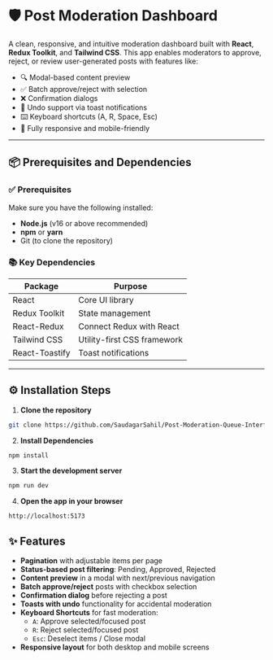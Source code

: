 # 🛡️ Post Moderation Dashboard

A clean, responsive, and intuitive moderation dashboard built with **React**, **Redux Toolkit**, and **Tailwind CSS**. This app enables moderators to approve, reject, or review user-generated posts with features like:

- 🔍 Modal-based content preview
- ✅ Batch approve/reject with selection
- ❌ Confirmation dialogs
- 🔁 Undo support via toast notifications
- ⌨️ Keyboard shortcuts (A, R, Space, Esc)
- 📱 Fully responsive and mobile-friendly

---

## 📦 Prerequisites and Dependencies

### ✅ Prerequisites

Make sure you have the following installed:

- **Node.js** (v16 or above recommended)
- **npm** or **yarn**
- Git (to clone the repository)

### 📚 Key Dependencies

| Package           | Purpose                            |
|-------------------|------------------------------------|
| React             | Core UI library                    |
| Redux Toolkit     | State management                   |
| React-Redux       | Connect Redux with React           |
| Tailwind CSS      | Utility-first CSS framework        |
| React-Toastify    | Toast notifications                |

---

## ⚙️ Installation Steps

1. **Clone the repository**

```bash
git clone https://github.com/SaudagarSahil/Post-Moderation-Queue-Interface.git
```

2. **Install Dependencies**
```bash
npm install
```

3. **Start the development server**
```bash
npm run dev
```

4. **Open the app in your browser**
```arduino
http://localhost:5173
```

## ✨ Features

- **Pagination** with adjustable items per page  
- **Status-based post filtering**: Pending, Approved, Rejected  
- **Content preview** in a modal with next/previous navigation  
- **Batch approve/reject** posts with checkbox selection  
- **Confirmation dialog** before rejecting a post  
- **Toasts with undo** functionality for accidental moderation  
- **Keyboard Shortcuts** for fast moderation:
  - `A`: Approve selected/focused post  
  - `R`: Reject selected/focused post  
  - `Esc`: Deselect items / Close modal  
- **Responsive layout** for both desktop and mobile screens  
